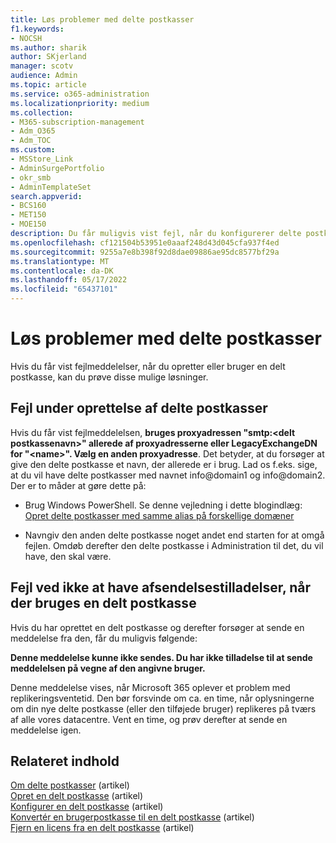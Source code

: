 ```yaml
---
title: Løs problemer med delte postkasser
f1.keywords:
- NOCSH
ms.author: sharik
author: SKjerland
manager: scotv
audience: Admin
ms.topic: article
ms.service: o365-administration
ms.localizationpriority: medium
ms.collection:
- M365-subscription-management
- Adm_O365
- Adm_TOC
ms.custom:
- MSStore_Link
- AdminSurgePortfolio
- okr_smb
- AdminTemplateSet
search.appverid:
- BCS160
- MET150
- MOE150
description: Du får muligvis vist fejl, når du konfigurerer delte postkasser. Prøv disse løsninger, hvis du oplever problemer med delte postkasser.
ms.openlocfilehash: cf121504b53951e0aaaf248d43d045cfa937f4ed
ms.sourcegitcommit: 9255a7e8b398f92d8dae09886ae95dc8577bf29a
ms.translationtype: MT
ms.contentlocale: da-DK
ms.lasthandoff: 05/17/2022
ms.locfileid: "65437101"
---
```

# <a name="resolve-issues-with-shared-mailboxes"></a>Løs problemer med delte postkasser

Hvis du får vist fejlmeddelelser, når du opretter eller bruger en delt postkasse, kan du prøve disse mulige løsninger. 

## <a name="error-when-creating-shared-mailboxes"></a>Fejl under oprettelse af delte postkasser

Hvis du får vist fejlmeddelelsen, **bruges proxyadressen "smtp:<delt postkassenavn\>" allerede af proxyadresserne eller LegacyExchangeDN for "\<name>". Vælg en anden proxyadresse**. Det betyder, at du forsøger at give den delte postkasse et navn, der allerede er i brug. Lad os f.eks. sige, at du vil have delte postkasser med navnet info@domain1 og info@domain2. Der er to måder at gøre dette på:

  - Brug Windows PowerShell. Se denne vejledning i dette blogindlæg: [Opret delte postkasser med samme alias på forskellige domæner](https://www.cogmotive.com/blog/office-365-tips/create-shared-mailboxes-with-same-alias-at-different-domains-in-office-365)
    
  - Navngiv den anden delte postkasse noget andet end starten for at omgå fejlen. Omdøb derefter den delte postkasse i Administration til det, du vil have, den skal være.

## <a name="error-about-not-having-send-permissions-when-using-a-shared-mailbox"></a>Fejl ved ikke at have afsendelsestilladelser, når der bruges en delt postkasse

Hvis du har oprettet en delt postkasse og derefter forsøger at sende en meddelelse fra den, får du muligvis følgende:

**Denne meddelelse kunne ikke sendes. Du har ikke tilladelse til at sende meddelelsen på vegne af den angivne bruger.**

Denne meddelelse vises, når Microsoft 365 oplever et problem med replikeringsventetid. Den bør forsvinde om ca. en time, når oplysningerne om din nye delte postkasse (eller den tilføjede bruger) replikeres på tværs af alle vores datacentre. Vent en time, og prøv derefter at sende en meddelelse igen.

## <a name="related-content"></a>Relateret indhold

[Om delte postkasser](about-shared-mailboxes.md) (artikel)\
[Opret en delt postkasse](create-a-shared-mailbox.md) (artikel)\
[Konfigurer en delt postkasse](configure-a-shared-mailbox.md) (artikel)\
[Konvertér en brugerpostkasse til en delt postkasse](convert-user-mailbox-to-shared-mailbox.md) (artikel)\
[Fjern en licens fra en delt postkasse](remove-license-from-shared-mailbox.md) (artikel)